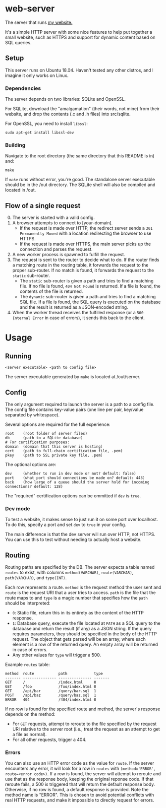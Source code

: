 # web-server

The server that runs [my website.](https://neilljohnston.com)

It's a simple HTTP server with some nice features to help put together a small website, such as HTTPS and support for dynamic content based on SQL queries.

## Setup

This server runs on Ubuntu 18.04. Haven't tested any other distros, and I imagine it only works on Linux.

### Dependencies

The server depends on two libraries: SQLite and OpenSSL.

For SQLite, download the "amalgamation" (their words, not mine) from their website, and drop the contents (.c and .h files) into src/sqlite.

For OpenSSL, you need to install `libssl`:

```
sudo apt-get install libssl-dev
```

### Building

Navigate to the root directory (the same directory that this README is in) and:

```
make
```

If `make` runs without error, you're good.
The standalone server executable should be in the /out directory.
The SQLite shell will also be compiled and located in /out.

## Flow of a single request

0. The server is started with a valid config.
1. A browser attempts to connect to [your-domain].
	- If the request is made over HTTP, the redirect server sends a `301 Permanently Moved` with a location redirecting the browser to use HTTPS.
	- If the request is made over HTTPS, the main server picks up the connection and parses the request.
2. A new worker process is spawned to fulfill the request.
3. The request is sent to the router to decide what to do. If the router finds a matching route in the routing table, it forwards the request to the proper sub-router. If no match is found, it forwards the request to the `static` sub-router.
	- The `static` sub-router is given a path and tries to find a matching file. If no file is found, `404 Not Found` is returned. If a file is found, the contents of the file is returned.
	- The `dynamic` sub-router is given a path and tries to find a matching SQL file. If a file is found, the SQL query is executed on the database and the result is returned as a JSON-encoded string.
5. When the worker thread receives the fulfilled response (or a `500 Internal Error` in case of errors), it sends this back to the client.

# Usage

## Running

```
<server executable> <path to config file>
```

The server executable generated by `make` is located at /out/server.

## Config

The only argument required to launch the server is a path to a config file. The config file contains key-value pairs (one line per pair, key/value separated by whitespace).

Several options are required for the full experience:

```
root    (root folder of server files)
db      (path to a SQLite database)
# For certification purposes:
domain	(domain that this server is hosting)
cert    (path to full-chain certification file, .pem)
pkey    (path to SSL private key file, .pem)
```

The optional options are:

```
dev     (whether to run in dev mode or not? default: false)
port    (what port should connections be made on? default: 443)
back    (how large of a queue should the server hold for incoming connections? default: 128)
```

The "required" certification options can be ommitted if `dev` is `true`.

### Dev mode

To test a website, it makes sense to just run it on some port over localhost. To do this, specify a port and set `dev` to `true` in your config.

The main difference is that the dev server will run over HTTP, not HTTPS. You can use this to test without needing to actually host a website.

## Routing

Routing paths are specified by the DB. The server expects a table named `routes` to exist, with columns `method(VARCHAR)`, `route(VARCHAR)`, `path(VARCHAR)`, and `type(INT)`.

Each row represents a route. `method` is the request method the user sent and `route` is the request URI that a user tries to access. `path` is the file that the route maps to and `type` is a magic number that specifies how the `path` should be interpreted:

-	`0`: Static file, return this in its entirety as the content of the HTTP response.
-	`1`: Database query, execute the file located at `PATH` as a SQL query to the database and return the result (if any) as a JSON string. If the query requires parameters, they should be specified in the body of the HTTP request. The object that gets parsed will be an array, where each element is a row of the returned query. An empty array will be returned in case of errors.
-	Any other values for `type` will trigger a 500.

Example `routes` table:

```
method  route           path            type
------- --------------- --------------- -------
GET     /               /index.html     0
GET     /foo            /foo/index.html 0
GET     /api/bar        /query/bar.sql  1
POST    /api/baz        /query/baz.sql  1
ERROR   404             /404/index.html 0
```

If no row is found for the specified route and method, the server's response depends on the method:

-	For `GET` requests, attempt to reroute to the file specified by the request URI relative to the server root (i.e., treat the request as an attempt to get a file as normal).
-	For all other requests, trigger a 404.

### Errors

You can also use an HTTP error code as the value for `route`. If the server encounters any error, it will look for a row in `routes` with `(method='ERROR', route=<error code>)`. If a row is found, the server will attempt to reroute and use that as the response body, keeping the original reponse code. If that reroute fails, a 500 is triggered that will return the default response body. Otherwise, if no row is found, a default response is provided. Note the method name is "ERROR". This is chosen to avoid potential conflicts with real HTTP requests, and make it impossible to directly request for errors.